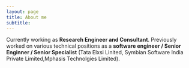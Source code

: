 ```yaml
---
layout: page
title: About me
subtitle:
---
```


<div id="aboutme-section">

<p class="about-text">
<span class="fa fa-briefcase about-icon"></span>
Currently working as <strong>Research Engineer and Consultant</strong>. Previously worked on various technical positions as a <strong>software engineer / Senior Enginner / Senior Specialist</strong> (Tata Elxsi Linited, Symbian Software India Private Limited,Mphasis Technolgies Limited).
</p>

